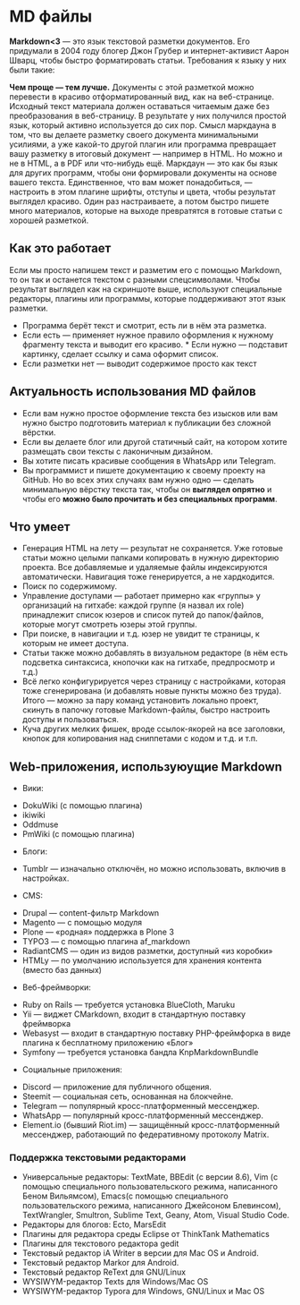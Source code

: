 # MD файлы

**Markdown<3** — это язык текстовой разметки документов. Его придумали в 2004 году блогер Джон Грубер и интернет-активист Аарон Шварц, чтобы быстро форматировать статьи. Требования к языку у них были такие:


**Чем проще — тем лучше.**
Документы с этой разметкой можно перевести в красиво отформатированный вид, как на веб-странице.
Исходный текст материала должен оставаться читаемым даже без преобразования в веб-страницу.
В результате у них получился простой язык, который активно используется до сих пор.
Смысл маркдауна в том, что вы делаете разметку своего документа минимальными усилиями, а уже какой-то другой плагин или программа превращает вашу разметку в итоговый документ — например в HTML. Но можно и не в HTML, а в PDF или что-нибудь ещё. Маркдаун — это как бы язык для других программ, чтобы они формировали документы на основе вашего текста.
Единственное, что вам может понадобиться, — настроить в этом плагине шрифты, отступы и цвета, чтобы результат выглядел красиво. Один раз настраиваете, а потом быстро пишете много материалов, которые на выходе превратятся в готовые статьи с хорошей разметкой.

## Как это работает

Если мы просто напишем текст и разметим его с помощью Markdown, то он так и останется текстом с разными спецсимволами. Чтобы результат выглядел как на скриншоте выше, используют специальные редакторы, плагины или программы, которые поддерживают этот язык разметки.
* Программа берёт текст и смотрит, есть ли в нём эта разметка.
* Если есть — применяет нужное правило оформления к нужному фрагменту текста и выводит его красиво. * Если нужно — подставит картинку, сделает ссылку и сама оформит список.
* Если разметки нет — выводит содержимое просто как текст

## Актуальность использования MD файлов

* Если вам нужно простое оформление текста без изысков или вам нужно быстро подготовить материал к публикации без сложной вёрстки.
* Если вы делаете блог или другой статичный сайт, на котором хотите размещать свои тексты с лаконичным дизайном.
* Вы хотите писать красивые сообщения в WhatsApp или Telegram.
* Вы программист и пишете документацию к своему проекту на GitHub.
Но во всех этих случаях вам нужно одно — сделать минимальную вёрстку текста так, чтобы он **выглядел опрятно** и чтобы его **можно было прочитать и без специальных программ**.

## Что умеет

- Генерация HTML на лету — результат не сохраняется. Уже готовые статьи можно целыми папками копировать в нужную директорию проекта. Все добавляемые и удаляемые файлы индексируются автоматически.
Навигация тоже генерируется, а не хардкодится.
- Поиск по содержимому.
- Управление доступами — работает примерно как «группы» у организаций на гитхабе: каждой группе (я назвал их role) принадлежит список юзеров и список путей до папок/файлов, которые могут смотреть юзеры этой группы.
- При поиске, в навигации и т.д. юзер не увидит те страницы, к которым не имеет доступа.
- Статьи также можно добавлять в визуальном редакторе (в нём есть подсветка синтаксиса, кнопочки как на гитхабе, предпросмотр и т.д.)
- Всё легко конфигурируется через страницу с настройками, которая тоже сгенерирована (и добавлять новые пункты можно без труда). Итого — можно за пару команд установить локально проект, скинуть в папочку готовые Markdown-файлы, быстро настроить доступы и пользоваться.
- Куча других мелких фишек, вроде ссылок-якорей на все заголовки, кнопок для копирования над сниппетами с кодом и т.д. и т.п.


## Web-приложения, используюущие Markdown

* Вики:
- DokuWiki (с помощью плагина)
- ikiwiki
- Oddmuse
- PmWiki (с помощью плагина)
* Блоги:
- Tumblr — изначально отключён, но можно использовать, включив в настройках.
* CMS:
- Drupal — content-фильтр Markdown
- Magento — с помощью модуля
- Plone — «родная» поддержка в Plone 3
- TYPO3 — с помощью плагина af_markdown
- RadiantCMS — один из видов разметки, доступный «из коробки»
- HTMLy — по умолчанию используется для хранения контента (вместо баз данных)
* Веб-фреймворки:
- Ruby on Rails — требуется установка BlueCloth, Maruku
- Yii — виджет CMarkdown, входит в стандартную поставку фреймворка
- Webasyst — входит в стандартную поставку PHP-фреймфорка в виде плагина к бесплатному приложению «Блог»
- Symfony — требуется установка бандла KnpMarkdownBundle
* Социальные приложения:
- Discord — приложение для публичного общения.
- Steemit — социальная сеть, основанная на блокчейне.
- Telegram — популярный кросс-платформенный мессенджер.
- WhatsApp — популярный кросс-платформенный мессенджер.
- Element.io (бывший Riot.im) — защищённый кросс-платформенный мессенджер, работающий по федеративному протоколу Matrix.

### Поддержка текстовыми редакторами
* Универсальные редакторы: TextMate, BBEdit (с версии 8.6), Vim (с помощью специального пользовательского режима, написанного Беном Вильямсом), Emacs(с помощью специального пользовательского режима, написанного Джейсоном Блевинсом), TextWrangler, Smultron, Sublime Text, Geany, Atom, Visual Studio Code.
* Редакторы для блогов: Ecto, MarsEdit
* Плагины для редактора среды Eclipse от ThinkTank Mathematics
* Плагины для текстового редактора gedit
* Текстовый редактор iA Writer в версии для Mac OS и Android.
* Текстовый редактор Markor для Android.
* Текстовый редактор ReText для GNU/Linux
* WYSIWYM-редактор Texts для Windows/Mac OS
* WYSIWYM-редактор Typora для Windows, GNU/Linux и Mac OS